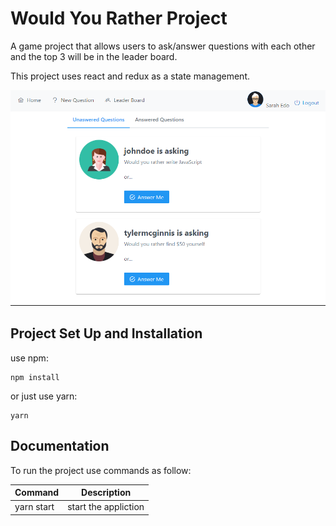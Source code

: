 # Would You Rather Project

A game project that allows users to ask/answer questions with each other and the top 3 will be in the leader board.

This project uses react and redux as a state management.

![Project's screenshot](wouldyou_screenshot.png "Project's screenshot")

## Project Set Up and Installation

use npm:

```
npm install
```

or just use yarn:

```
yarn
```

## Documentation

To run the project use commands as follow:

| Command    | Description                     |
| ---------- | ------------------------------- |
| yarn start | start the appliction            |
